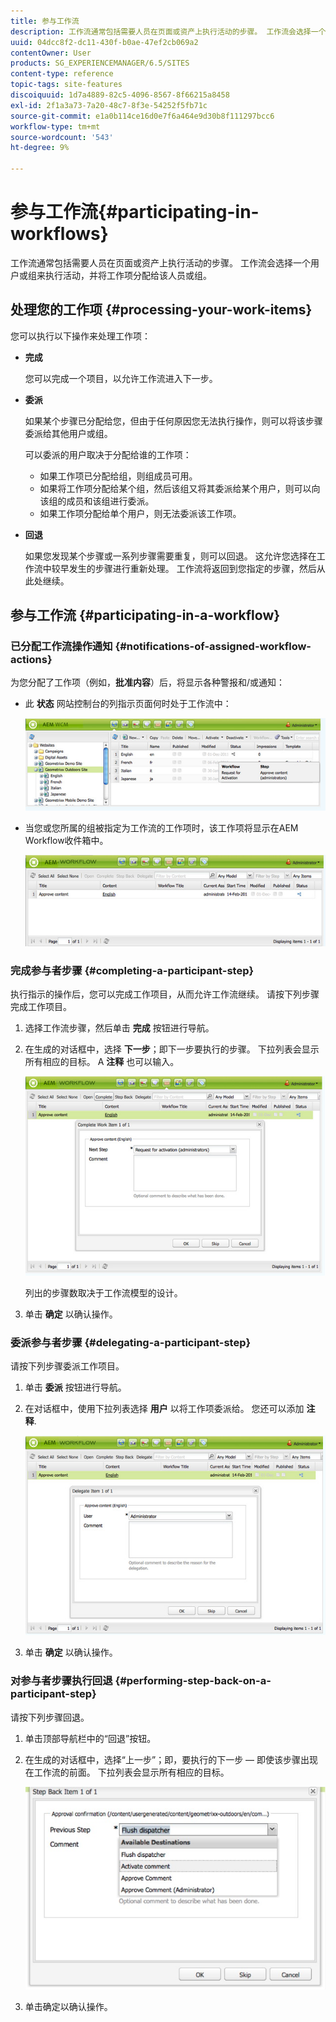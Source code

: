 ```yaml
---
title: 参与工作流
description: 工作流通常包括需要人员在页面或资产上执行活动的步骤。 工作流会选择一个用户或组来执行活动，并将工作项分配给该人员或组。
uuid: 04dcc8f2-dc11-430f-b0ae-47ef2cb069a2
contentOwner: User
products: SG_EXPERIENCEMANAGER/6.5/SITES
content-type: reference
topic-tags: site-features
discoiquuid: 1d7a4889-82c5-4096-8567-8f66215a8458
exl-id: 2f1a3a73-7a20-48c7-8f3e-54252f5fb71c
source-git-commit: e1a0b114ce16d0e7f6a464e9d30b8f111297bcc6
workflow-type: tm+mt
source-wordcount: '543'
ht-degree: 9%

---
```


# 参与工作流{#participating-in-workflows}

工作流通常包括需要人员在页面或资产上执行活动的步骤。 工作流会选择一个用户或组来执行活动，并将工作项分配给该人员或组。

## 处理您的工作项 {#processing-your-work-items}

您可以执行以下操作来处理工作项：

* **完成**

   您可以完成一个项目，以允许工作流进入下一步。

* **委派**

   如果某个步骤已分配给您，但由于任何原因您无法执行操作，则可以将该步骤委派给其他用户或组。

   可以委派的用户取决于分配给谁的工作项：

   * 如果工作项已分配给组，则组成员可用。
   * 如果将工作项分配给某个组，然后该组又将其委派给某个用户，则可以向该组的成员和该组进行委派。
   * 如果工作项分配给单个用户，则无法委派该工作项。

* **回退**

   如果您发现某个步骤或一系列步骤需要重复，则可以回退。 这允许您选择在工作流中较早发生的步骤进行重新处理。 工作流将返回到您指定的步骤，然后从此处继续。

## 参与工作流 {#participating-in-a-workflow}

### 已分配工作流操作通知 {#notifications-of-assigned-workflow-actions}

为您分配了工作项（例如，**批准内容**）后，将显示各种警报和/或通知：

* 此 **状态** 网站控制台的列指示页面何时处于工作流中：

   ![workflowstatus-1](assets/workflowstatus-1.png)

* 当您或您所属的组被指定为工作流的工作项时，该工作项将显示在AEM Workflow收件箱中。

   ![workflowinbox](assets/workflowinbox.png)

### 完成参与者步骤 {#completing-a-participant-step}

执行指示的操作后，您可以完成工作项目，从而允许工作流继续。 请按下列步骤完成工作项目。

1. 选择工作流步骤，然后单击 **完成** 按钮进行导航。
1. 在生成的对话框中，选择 **下一步**；即下一步要执行的步骤。 下拉列表会显示所有相应的目标。 A **注释** 也可以输入。

   ![workflowcomplete](assets/workflowcomplete.png)

   列出的步骤数取决于工作流模型的设计。

1. 单击 **确定** 以确认操作。

### 委派参与者步骤 {#delegating-a-participant-step}

请按下列步骤委派工作项目。

1. 单击 **委派** 按钮进行导航。
1. 在对话框中，使用下拉列表选择 **用户** 以将工作项委派给。 您还可以添加 **注释**.

   ![workflowdelegate](assets/workflowdelegate.png)

1. 单击 **确定** 以确认操作。

### 对参与者步骤执行回退 {#performing-step-back-on-a-participant-step}

请按下列步骤回退。

1. 单击顶部导航栏中的“回退”按钮。
1. 在生成的对话框中，选择“上一步”；即，要执行的下一步 — 即使该步骤出现在工作流的前面。 下拉列表会显示所有相应的目标。

   ![screen_shot_2018-08-10at155325](assets/screen_shot_2018-08-10at155325.jpg)

1. 单击确定以确认操作。
